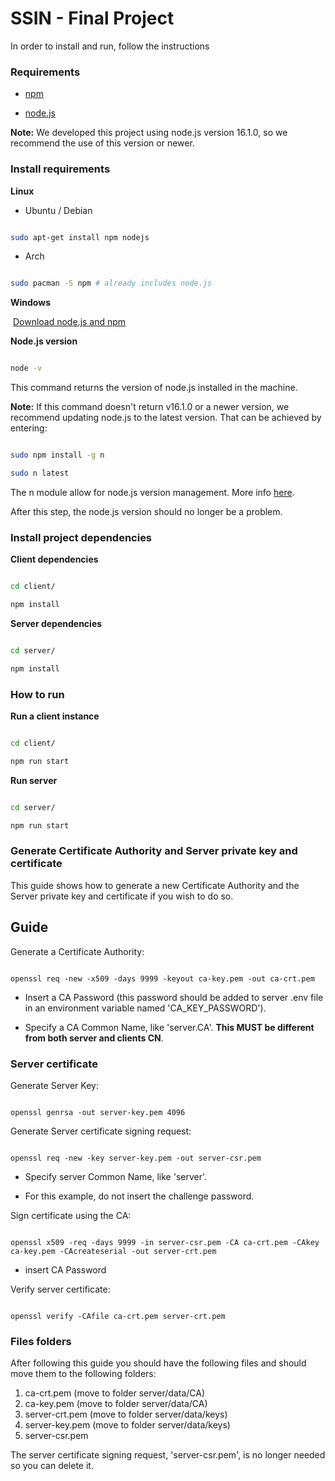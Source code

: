 
# SSIN - Final Project

  

In order to install and run, follow the instructions

  

### Requirements

  

- [npm](https://www.npmjs.com/)

- [node.js](https://nodejs.org/en/)

  

**Note:** We developed this project using node.js version 16.1.0, so we recommend the use of this version or newer.

  
  
  

### Install requirements

  

**Linux**

  

- Ubuntu / Debian

  

```bash

sudo apt-get install npm nodejs

```

  

- Arch

  

```bash

sudo pacman -S npm # already includes node.js

```

  

**Windows**

  

​ [Download node.js and npm](https://nodejs.org/en/)

  

**Node.js version**

  

```bash

node -v

```

  

This command returns the version of node.js installed in the machine.

  

**Note:** If this command doesn't return v16.1.0 or a newer version, we recommend updating node.js to the latest version. That can be achieved by entering:

  

```bash

sudo npm install -g n

sudo n latest

```

  

The n module allow for node.js version management. More info [here](https://www.npmjs.com/package/n).

  

After this step, the node.js version should no longer be a problem.

  

  

### Install project dependencies

  

**Client dependencies**

  

```bash

cd client/

npm install

```

  

**Server dependencies**

  

```bash

cd server/

npm install

```

  
  
  

### How to run

  

**Run a client instance**

  

```bash

cd client/

npm run start

```

  

**Run server**

  

```bash

cd server/

npm run start

```

  

### Generate Certificate Authority and Server private key and certificate

This guide shows how to generate a new Certificate Authority and the Server private key and certificate if you wish to do so. 

## Guide

Generate a Certificate Authority:

```shell

openssl req -new -x509 -days 9999 -keyout ca-key.pem -out ca-crt.pem

```

- Insert a CA Password (this password should be added to server .env file in an environment variable named 'CA_KEY_PASSWORD').

- Specify a CA Common Name, like '<span>server</span>.CA'. __This MUST be different from both server and clients CN__.

  

### Server certificate

  

Generate Server Key:

```shell

openssl genrsa -out server-key.pem 4096

```

Generate Server certificate signing request:

```shell

openssl req -new -key server-key.pem -out server-csr.pem

```

- Specify server Common Name, like 'server'.

- For this example, do not insert the challenge password.

  

Sign certificate using the CA:

```shell

openssl x509 -req -days 9999 -in server-csr.pem -CA ca-crt.pem -CAkey ca-key.pem -CAcreateserial -out server-crt.pem

```

- insert CA Password

  

Verify server certificate:

```shell

openssl verify -CAfile ca-crt.pem server-crt.pem

```

### Files folders

After following this guide you should have the following files and should move them to the following folders:
1. ca-crt.pem (move to folder server/data/CA)
2. ca-key.pem (move to folder server/data/CA)
3. server-crt.pem (move to folder server/data/keys)
4. server-key.pem (move to folder server/data/keys)
5. server-csr.pem

The server certificate signing request, 'server-csr.pem', is no longer needed so you can delete it.